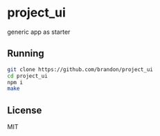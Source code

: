 # project_ui

generic app as starter

## Running

```sh
git clone https://github.com/brandon/project_ui
cd project_ui
npm i
make
```

## License

MIT